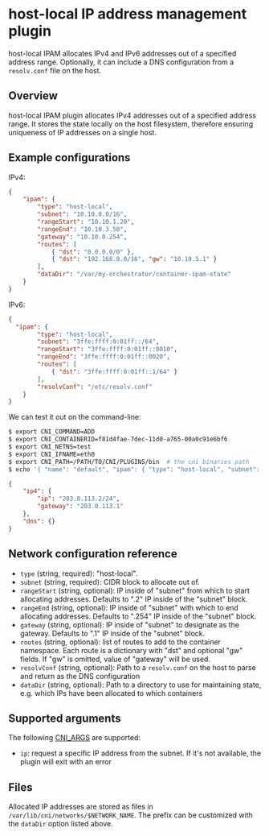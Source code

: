 # host-local IP address management plugin

host-local IPAM allocates IPv4 and IPv6 addresses out of a specified address range. Optionally,
it can include a DNS configuration from a `resolv.conf` file on the host.

## Overview

host-local IPAM plugin allocates IPv4 addresses out of a specified address range.
It stores the state locally on the host filesystem, therefore ensuring uniqueness of IP addresses on a single host.

## Example configurations

IPv4:
```json
{
	"ipam": {
		"type": "host-local",
		"subnet": "10.10.0.0/16",
		"rangeStart": "10.10.1.20",
		"rangeEnd": "10.10.3.50",
		"gateway": "10.10.0.254",
		"routes": [
			{ "dst": "0.0.0.0/0" },
			{ "dst": "192.168.0.0/16", "gw": "10.10.5.1" }
		],
		"dataDir": "/var/my-orchestrator/container-ipam-state"
	}
}
```

IPv6:
```json
{
  "ipam": {
		"type": "host-local",
		"subnet": "3ffe:ffff:0:01ff::/64",
		"rangeStart": "3ffe:ffff:0:01ff::0010",
		"rangeEnd": "3ffe:ffff:0:01ff::0020",
		"routes": [
			{ "dst": "3ffe:ffff:0:01ff::1/64" }
		],
		"resolvConf": "/etc/resolv.conf"
	}
}
```

We can test it out on the command-line:

```bash
$ export CNI_COMMAND=ADD
$ export CNI_CONTAINERID=f81d4fae-7dec-11d0-a765-00a0c91e6bf6
$ export CNI_NETNS=test
$ export CNI_IFNAME=eth0
$ export CNI_PATH=/PATH/TO/CNI/PLUGINS/bin  # the cni binaries path
$ echo '{ "name": "default", "ipam": { "type": "host-local", "subnet": "203.0.113.0/24" } }' | /PATH/TO/host-local
```

```json
{
    "ip4": {
        "ip": "203.0.113.2/24",
		"gateway": "203.0.113.1"
    },
	"dns": {}
}
```

## Network configuration reference

* `type` (string, required): "host-local".
* `subnet` (string, required): CIDR block to allocate out of.
* `rangeStart` (string, optional): IP inside of "subnet" from which to start allocating addresses. Defaults to ".2" IP inside of the "subnet" block.
* `rangeEnd` (string, optional): IP inside of "subnet" with which to end allocating addresses. Defaults to ".254" IP inside of the "subnet" block.
* `gateway` (string, optional): IP inside of "subnet" to designate as the gateway. Defaults to ".1" IP inside of the "subnet" block.
* `routes` (string, optional): list of routes to add to the container namespace. Each route is a dictionary with "dst" and optional "gw" fields. If "gw" is omitted, value of "gateway" will be used.
* `resolvConf` (string, optional): Path to a `resolv.conf` on the host to parse and return as the DNS configuration
* `dataDir` (string, optional): Path to a directory to use for maintaining state, e.g. which IPs have been allocated to which containers


## Supported arguments
The following [CNI_ARGS](https://github.com/containernetworking/cni/blob/master/SPEC.md#parameters) are supported:

* `ip`: request a specific IP address from the subnet. If it's not available, the plugin will exit with an error

## Files

Allocated IP addresses are stored as files in `/var/lib/cni/networks/$NETWORK_NAME`.  The prefix can be customized with the `dataDir` option listed above.
